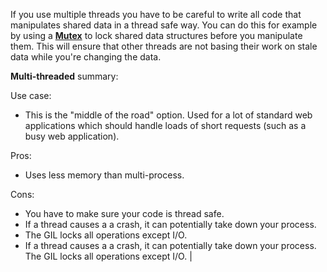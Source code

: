 If you use multiple threads you have to be careful to write all code that manipulates shared data in a thread safe way. You can do this for example by using a **[Mutex](http://ruby-doc.org/core-2.2.0/Mutex.html)** to lock shared data structures before you manipulate them. This will ensure that other threads are not basing their work on stale data while you're changing the data.

**Multi-threaded** summary:

Use case:
* This is the "middle of the road" option. Used for a lot of standard web applications which should handle loads of short requests (such as a busy web application).

Pros: 
* Uses less memory than multi-process.

Cons: 
* You have to make sure your code is thread safe. 
* If a thread causes a a crash, it can potentially take down your process. 
* The GIL locks all operations except I/O. 
* If a thread causes a a crash, it can potentially take down your process.   
The GIL locks all operations except I/O.  | 
